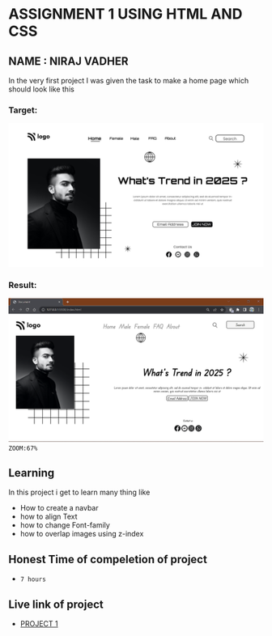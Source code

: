 # ASSIGNMENT 1 USING HTML AND CSS

## NAME : NIRAJ VADHER 

In the very first project I was given the task to make a home page which should look like this

### Target:
![target](1.png)

### Result:

![result](result.png)
`ZOOM:67%`
## Learning
In this project i get to learn many thing like
- How to create a navbar
- how to align Text
- how to change Font-family
- how to overlap images using z-index

## Honest Time of compeletion of project
- `7 hours`

## Live link of project
 - [PROJECT 1]()